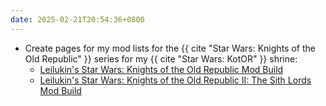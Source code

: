 ```yaml
---
date: 2025-02-21T20:54:36+0800
---
```


* Create pages for my mod lists for the {{ cite "Star Wars: Knights of the Old Republic" }} series for my {{ cite "Star Wars: KotOR" }} shrine:
    * [Leilukin's Star Wars: Knights of the Old Republic Mod Build](/shrines/starwarskotor/resources/kotor1-mod-list)
    * [Leilukin's Star Wars: Knights of the Old Republic II: The Sith Lords Mod Build](/shrines/starwarskotor/resources/kotor2-mod-list)
